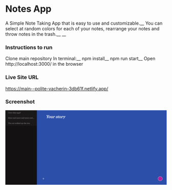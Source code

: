 # Notes App

A Simple Note Taking App that is easy to use and customizable.__
You can select at random colors for each of your notes, rearrange your notes and throw notes in the trash.__
__
### Instructions to run
Clone main repository
In terminal:__
npm install__
npm run start__
Open http://localhost:3000/ in the browser

### Live Site URL
https://main--polite-vacherin-3db61f.netlify.app/

### Screenshot
![Screen Shot](src/images/screenshot.jpg?raw=true "Screen Shot")
